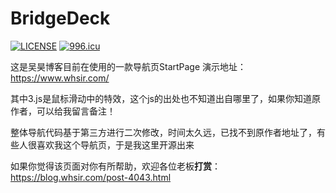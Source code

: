 BridgeDeck
========

[![LICENSE](https://img.shields.io/badge/license-Anti%20996-blue.svg)](https://github.com/996icu/996.ICU/blob/master/LICENSE)
[![996.icu](https://img.shields.io/badge/link-996.icu-red.svg)](https://996.icu) 

这是吴昊博客目前在使用的一款导航页StartPage
演示地址：https://www.whsir.com/

其中3.js是鼠标滑动中的特效，这个js的出处也不知道出自哪里了，如果你知道原作者，可以给我留言备注！

整体导航代码基于第三方进行二次修改，时间太久远，已找不到原作者地址了，有些人很喜欢我这个导航页，于是我这里开源出来

如果你觉得该页面对你有所帮助，欢迎各位老板**打赏**：https://blog.whsir.com/post-4043.html
